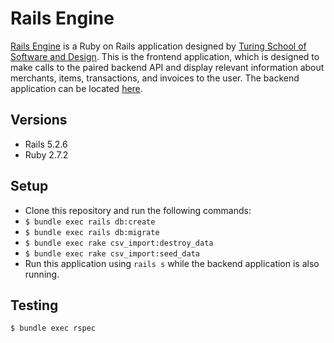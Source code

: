 # Rails Engine

[Rails Engine](https://backend.turing.edu/module3/projects/rails_engine/) is a Ruby on Rails application designed by [Turing School of Software and Design](turing.io). This is the frontend application, which is designed to make calls to the paired backend API and display relevant information about merchants, items, transactions, and invoices to the user. The backend application can be located [here](https://github.com/AlexMMcConnell/rails-engine).

## Versions

- Rails 5.2.6
- Ruby 2.7.2

## Setup

- Clone this repository and run the following commands:
- `$ bundle exec rails db:create`
- `$ bundle exec rails db:migrate`
- `$ bundle exec rake csv_import:destroy_data`
- `$ bundle exec rake csv_import:seed_data`
- Run this application using `rails s` while the backend application is also running.

## Testing
`$ bundle exec rspec`

